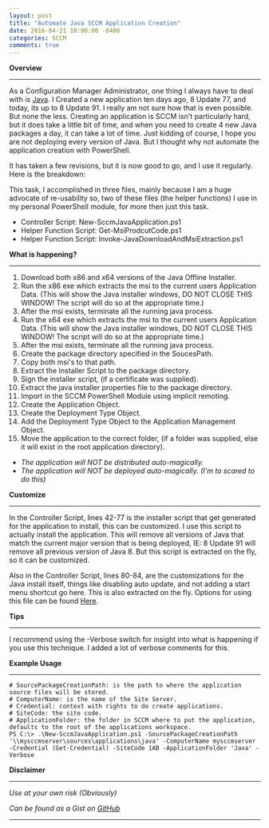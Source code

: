 ```yaml
---
layout: post
title: "Automate Java SCCM Application Creation"
date: 2016-04-21 10:00:00 -0400
categories: SCCM
comments: true
---
```


**Overview**

---

As a Configuration Manager Administrator, one thing I always have to deal with is [Java](java.com).  I Created a new application ten days ago, 8 Update 77, and today, its up to 8 Update 91.
I really am not sure how that is even possible.  But none the less.  Creating an application is SCCM isn't particularly hard, but it does take a little bit of time, and when you need to create 4 new Java packages a day, it can take a lot of time.
Just kidding of course, I hope you are not deploying every version of Java.  But I thought why not automate the application creation with PowerShell.

It has taken a few revisions, but it is now good to go, and I use it regularly.  Here is the breakdown:

This task, I accomplished in three files, mainly because I am a huge advocate of re-usability so, two of these files (the helper functions) I use in my personal PowerShell module, for more then just this task.

* Controller Script: New-SccmJavaApplication.ps1
* Helper Function Script: Get-MsiProdcutCode.ps1
* Helper Function Script: Invoke-JavaDownloadAndMsiExtraction.ps1

**What is happening?**

---

1. Download both x86 and x64 versions of the Java Offline Installer.
2. Run the x86 exe which extracts the msi to the current users Application Data. (This will show the Java installer windows, DO NOT CLOSE THIS WINDOW! The script will do so at the appropriate time.)
3. After the msi exists, terminate all the running java process.
4. Run the x64 exe which extracts the msi to the current users Application Data. (This will show the Java installer windows, DO NOT CLOSE THIS WINDOW! The script will do so at the appropriate time.)
5. After the msi exists, terminate all the running java process.
6. Create the package directory specified in the SoucesPath.
7. Copy both msi's to that path.
8. Extract the Installer Script to the package directory.
9. Sign the installer script, (if a certificate was supplied).
10. Extract the java installer properties file to the package directory.
11. Import in the SCCM PowerShell Module using implicit remoting.
12. Create the Application Object.
13. Create the Deployment Type Object.
14. Add the Deployment Type Object to the Application Management Object.
15. Move the application to the correct folder, (if a folder was supplied, else it will exist in the root application directory).

* *The application will NOT be distributed auto-magically.*
* *The application will NOT be deployed auto-magically.  (I'm to scared to do this)*


**Customize**

---

In the Controller Script, lines 42-77 is the installer script that get generated for the application to install, this can be customized.  I use this script to actually install the application.
This will remove all versions of Java that match the current major version that is being deployed, IE: 8 Update 91 will remove all previous version of Java 8.
But this script is extracted on the fly, so it can be customized.

Also in the Controller Script, lines 80-84, are the customizations for the Java install itself, things like disabling auto update, and not adding a start menu shortcut go here.  This is also extracted on the fly.
Options for using this file can be found [Here](http://docs.oracle.com/javase/8/docs/technotes/guides/install/config.html).


**Tips**

---

I recommend using the -Verbose switch for insight into what is happening if you use this technique.  I added a lot of verbose comments for this.


**Example Usage**

---

```
# SourcePackageCreationPath: is the path to where the application source files will be stored.
# ComputerName: is the name of the Site Server.
# Credential: context with rights to do create applications.
# SiteCode: the site code.
# ApplicationFolder: the folder in SCCM where to put the application, defaults to the root of the applications workspace.
PS C:\> .\New-SccmJavaApplication.ps1 -SourcePackageCreationPath '\\mysccmserver\sources\applications\java' -ComputerName mysccmserver -Credential (Get-Credential) -SiteCode 1AB -ApplicationFolder 'Java' -Verbose
```

**Disclaimer**

---

*Use at your own risk (Obviously)*

*Can be found as a Gist on [GitHub](https://gist.github.com/dotps1/492023ebd737f9cc46aa)*

---

<script src="https://gist.github.com/dotps1/492023ebd737f9cc46aa.js"></script>